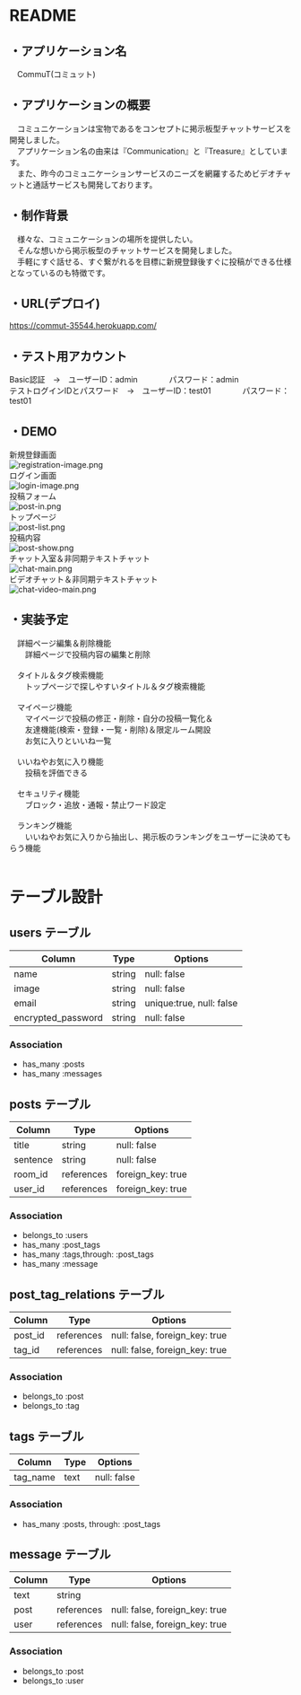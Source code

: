 # README
## ・アプリケーション名 <br>
　CommuT(コミュット)

## ・アプリケーションの概要<br>
　コミュニケーションは宝物であるをコンセプトに掲示板型チャットサービスを開発しました。
<br>
　アプリケーション名の由来は『Communication』と『Treasure』としています。
<br>
　また、昨今のコミュニケーションサービスのニーズを網羅するためビデオチャットと通話サービスも開発しております。
<br>

## ・制作背景<br>
　様々な、コミュニケーションの場所を提供したい。
<br>
　そんな想いから掲示板型のチャットサービスを開発しました。
<br>
　手軽にすぐ話せる、すぐ繋がれるを目標に新規登録後すぐに投稿ができる仕様となっているのも特徴です。
<br>

## ・URL(デプロイ)
https://commut-35544.herokuapp.com/
<br>

## ・テスト用アカウント
 Basic認証　→　ユーザーID：admin　　　　パスワード：admin
 <br>
 テストログインIDとパスワード　→　ユーザーID：test01　　　　パスワード：test01
<br>

## ・DEMO<br>
新規登録画面<br>
![registration-image.png](https://github.com/hagihara-eisuke02/CommuT-35544/blob/7c238bdeb6ed39c0020f623ad0a8a141574eee03/README-images/registration-image.png)<br>
 ログイン画面<br>
![login-image.png](https://github.com/hagihara-eisuke02/CommuT-35544/blob/3e6daa1c413bb3e2231af0bcb03e961e3b6e2595/README-images/rogin-image.png)<br>
 投稿フォーム<br>
![post-in.png](https://github.com/hagihara-eisuke02/CommuT-35544/blob/d428b172fd192a0cb5fde9aa2a520a2ca7d6f876/README-images/post-in.png)<br>
 トップページ<br>
![post-list.png](https://github.com/hagihara-eisuke02/CommuT-35544/blob/d428b172fd192a0cb5fde9aa2a520a2ca7d6f876/README-images/post-list.png)<br>
 投稿内容<br>
![post-show.png](https://github.com/hagihara-eisuke02/CommuT-35544/blob/c68caa2dc8bb12e5a1fcf2e62ccd762384629307/README-images/post-show.png)<br>
 チャット入室＆非同期テキストチャット<br>
![chat-main.png](https://github.com/hagihara-eisuke02/CommuT-35544/blob/c68caa2dc8bb12e5a1fcf2e62ccd762384629307/README-images/chat-main.png)<br>
 ビデオチャット＆非同期テキストチャット<br>
![chat-video-main.png](https://github.com/hagihara-eisuke02/CommuT-35544/blob/c68caa2dc8bb12e5a1fcf2e62ccd762384629307/README-images/chat-video-main.png)<br>
 
 
 
## ・実装予定
　詳細ページ編集＆削除機能
<br>　　詳細ページで投稿内容の編集と削除
<br><br>
　タイトル＆タグ検索機能<br>
　　トップページで探しやすいタイトル＆タグ検索機能
<br><br>
　マイページ機能<br>
　　マイページで投稿の修正・削除・自分の投稿一覧化＆<br>
　　友達機能(検索・登録・一覧・削除)＆限定ルーム開設<br>
　　お気に入りといいね一覧
<br><br>
　いいねやお気に入り機能<br>
　　投稿を評価できる
<br><br>
　セキュリティ機能<br>
　　ブロック・追放・通報・禁止ワード設定
<br><br>
　ランキング機能<br>
　　いいねやお気に入りから抽出し、掲示板のランキングをユーザーに決めてもらう機能
<br><br>

# テーブル設計

## users テーブル

| Column             | Type   | Options                  |
| ------------------ | ------ | ------------------------ |
| name               | string | null: false              |
| image              | string | null: false              |
| email              | string | unique:true, null: false |
| encrypted_password | string | null: false              |

### Association

- has_many :posts
- has_many :messages



## posts テーブル

| Column      | Type       | Options           |
| ----------- | ---------- | ----------------- |
| title       | string     | null: false       |
| sentence    | string     | null: false       |
| room_id     | references | foreign_key: true |
| user_id     | references | foreign_key: true |

### Association

- belongs_to :users
- has_many   :post_tags
- has_many   :tags,through: :post_tags
- has_many   :message



## post_tag_relations テーブル

| Column  | Type       | Options                        |
| ------- | ---------- | ------------------------------ |
| post_id | references | null: false, foreign_key: true |
| tag_id  | references | null: false, foreign_key: true |

### Association

- belongs_to :post
- belongs_to :tag



## tags テーブル

| Column     | Type | Options     |
| ---------- | ---- | ----------- |
| tag_name   | text | null: false |

### Association

- has_many :posts, through: :post_tags



## message テーブル

| Column   | Type       | Options                        |
| -------- | ---------- | ------------------------------ |
| text     | string     |                                |
| post     | references | null: false, foreign_key: true |
| user     | references | null: false, foreign_key: true |

### Association

- belongs_to :post
- belongs_to :user

